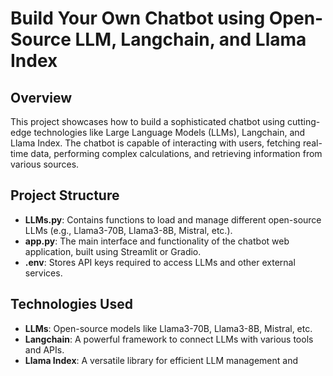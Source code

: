 # **Build Your Own Chatbot using Open-Source LLM, Langchain, and Llama Index**

## **Overview**
This project showcases how to build a sophisticated chatbot using cutting-edge technologies like Large Language Models (LLMs), Langchain, and Llama Index. The chatbot is capable of interacting with users, fetching real-time data, performing complex calculations, and retrieving information from various sources.

## **Project Structure**
- **LLMs.py**: Contains functions to load and manage different open-source LLMs (e.g., Llama3-70B, Llama3-8B, Mistral, etc.).
- **app.py**: The main interface and functionality of the chatbot web application, built using Streamlit or Gradio.
- **.env**: Stores API keys required to access LLMs and other external services.

## **Technologies Used**
- **LLMs**: Open-source models like Llama3-70B, Llama3-8B, Mistral, etc.
- **Langchain**: A powerful framework to connect LLMs with various tools and APIs.
- **Llama Index**: A versatile library for efficient LLM management and
